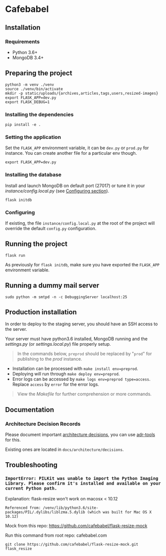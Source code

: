 # Cafebabel

## Installation

### Requirements

* Python 3.6+
* MongoDB 3.4+

## Preparing the project

```
python3 -m venv ./venv
source ./venv/bin/activate
mkdir -p static/uploads/{archives,articles,tags,users,resized-images}
export FLASK_APP=dev.py
export FLASK_DEBUG=1
```

### Installing the dependencies

```
pip install -e .
```

### Setting the application

Set the `FLASK_APP` environment variable, it can be `dev.py` or `prod.py`
for instance. You can create another file for a particular env though.

```
export FLASK_APP=dev.py
```

### Installing the database

Install and launch MongoDB on default port (27017) or tune it in your
_instance/config.local.py_ (see [Configuring section](#Configuring)).

```
flask initdb
```

### Configuring

If existing, the file `instance/config.local.py` at the root of
the project will override the default `config.py` configuration.

## Running the project

```
flask run
```

As previously for `flask initdb`, make sure you have exported the `FLASK_APP`
environment variable.

## Running a dummy mail server

```
sudo python -m smtpd -n -c DebuggingServer localhost:25
```

## Production installation

In order to deploy to the staging server, you should have an SSH access
to the server.

Your server must have python3.6 installed, MongoDB running and the
_settings.py_ (or _settings.local.py_) file properly setup.

> In the commands below, `preprod` should be replaced by "`prod`" for
> publishing to the _prod_ instance.

* Installation can be processed with `make install env=preprod`.
* Deploying will run through `make deploy env=preprod`.
* Error logs can be accessed by `make logs env=preprod type=access`.
  Replace `access` by `error` for the error logs.

> View the _Makefile_ for further comprehension or more commands.

## Documentation

### Architecture Decision Records

Please document important
[architecture decisions](http://thinkrelevance.com/blog/2011/11/15/documenting-architecture-decisions),
you can use [adr-tools](https://github.com/npryce/adr-tools) for this.

Existing ones are located in `docs/architecture/decisions`.

## Troubleshooting

### `ImportError: PILKit was unable to import the Python Imaging Library. Please confirm it's installed and available on your current Python path.`

Explanation: flask-resize won't work on macosx < 10.12

`Referenced from: /venv/lib/python3.6/site-packages/PIL/.dylibs/liblzma.5.dylib (which was built for Mac OS X 10.12)`

Mock from this repo: https://github.com/cafebabel/flask-resize-mock

Run this command from root repo: cafebabel.com

```
git clone https://github.com/cafebabel/flask-resize-mock.git flask_resize
```
